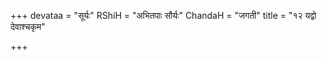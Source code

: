 +++
devataa = "सूर्यः"
RShiH = "अभितपाः सौर्यः"
ChandaH = "जगती"
title = "१२ यद्वो देवाश्चकृम"

+++
